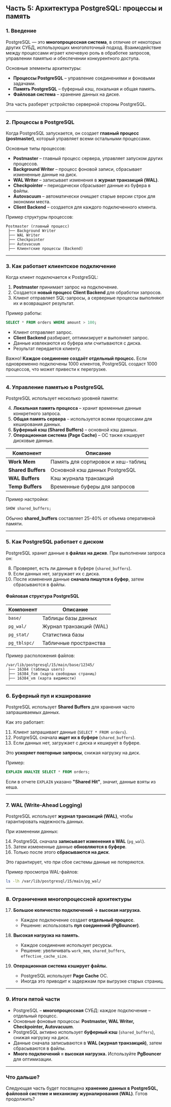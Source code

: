 ## **Часть 5: Архитектура PostgreSQL: процессы и память**

### **1. Введение**

PostgreSQL — это **многопроцессная система**, в отличие от некоторых других СУБД, использующих многопоточный подход. Взаимодействие между процессами играет ключевую роль в обработке запросов, управлении памятью и обеспечении конкурентного доступа.

Основные элементы архитектуры:

- **Процессы PostgreSQL** – управление соединениями и фоновыми задачами.
- **Память PostgreSQL** – буферный кэш, локальная и общая память.
- **Файловая система** – хранение данных на диске.

Эта часть разберет устройство серверной стороны PostgreSQL.

---

### **2. Процессы в PostgreSQL**

Когда PostgreSQL запускается, он создает **главный процесс (postmaster)**, который управляет всеми остальными процессами.

Основные типы процессов:

- **Postmaster** – главный процесс сервера, управляет запуском других процессов.
- **Background Writer** – процесс фоновой записи, сбрасывает измененные данные на диск.
- **WAL Writer** – записывает изменения в **журнал транзакций (WAL)**.
- **Checkpointer** – периодически сбрасывает данные из буфера в файлы.
- **Autovacuum** – автоматически очищает старые версии строк для экономии места.
- **Client Backend** – создается для каждого подключенного клиента.

Пример структуры процессов:

```
Postmaster (главный процесс)
 ├── Background Writer
 ├── WAL Writer
 ├── Checkpointer
 ├── Autovacuum
 ├── Клиентские процессы (Backend)
```

---

### **3. Как работает клиентское подключение**

Когда клиент подключается к PostgreSQL:

1. **Postmaster** принимает запрос на подключение.
2. Создается **новый процесс Client Backend** для обработки запросов.
3. Клиент отправляет SQL-запросы, а серверные процессы выполняют их и возвращают результат.

Пример работы:

```sql
SELECT * FROM orders WHERE amount > 100;
```

- Клиент отправляет запрос.
- **Client Backend** разбирает, оптимизирует и выполняет запрос.
- Данные извлекаются из буфера или считываются с диска.
- Результат передается клиенту.

Важно! **Каждое соединение создаёт отдельный процесс.** Если одновременно подключены 1000 клиентов, PostgreSQL создаст 1000 процессов, что может привести к перегрузке.

---

### **4. Управление памятью в PostgreSQL**

PostgreSQL использует несколько уровней памяти:

4. **Локальная память процесса** – хранит временные данные конкретного запроса.
5. **Общая память сервера** – используется всеми процессами для кеширования данных.
6. **Буферный кэш (Shared Buffers)** – основной кэш данных.
7. **Операционная система (Page Cache)** – ОС также кэширует дисковые данные.

|**Компонент**|**Описание**|
|---|---|
|**Work Mem**|Память для сортировок и хеш-таблиц|
|**Shared Buffers**|Основной кэш данных PostgreSQL|
|**WAL Buffers**|Кэш журнала транзакций|
|**Temp Buffers**|Временные буферы для запросов|

Пример настройки:

```sql
SHOW shared_buffers;
```

Обычно **shared_buffers** составляет 25-40% от объема оперативной памяти.

---

### **5. Как PostgreSQL работает с диском**

PostgreSQL хранит данные в **файлах на диске**. При выполнении запроса он:

8. Проверяет, есть ли данные в буфере (`shared_buffers`).
9. Если данных нет, загружает их с диска.
10. После изменения данные **сначала пишутся в буфер**, затем сбрасываются в файлы.

#### **Файловая структура PostgreSQL**

|**Компонент**|**Описание**|
|---|---|
|`base/`|Таблицы базы данных|
|`pg_wal/`|Журнал транзакций (WAL)|
|`pg_stat/`|Статистика базы|
|`pg_tblspc/`|Табличные пространства|

Пример расположения файлов:

```
/var/lib/postgresql/15/main/base/12345/
 ├── 16384 (таблица users)
 ├── 16384_fsm (карта свободных страниц)
 ├── 16384_vm (карта видимости)
```

---

### **6. Буферный пул и кэширование**

PostgreSQL использует **Shared Buffers** для хранения часто запрашиваемых данных.

Как это работает:

11. Клиент запрашивает данные (`SELECT * FROM orders`).
12. PostgreSQL сначала **ищет их в буфере** (`shared_buffers`).
13. Если данных нет, загружает с диска и кеширует в буфере.

Это **ускоряет повторные запросы**, снижая нагрузку на диск.

Пример:

```sql
EXPLAIN ANALYZE SELECT * FROM orders;
```

Если в отчете `EXPLAIN` указано **"Shared Hit"**, значит, данные взяты из кеша.

---

### **7. WAL (Write-Ahead Logging)**

PostgreSQL использует **журнал транзакций (WAL)**, чтобы гарантировать надежность данных.

При изменении данных:

14. PostgreSQL сначала **записывает изменения в WAL** (`pg_wal`).
15. Затем измененные данные **обновляются в буфере**.
16. Только после этого **сбрасываются на диск**.

Это гарантирует, что при сбое системы данные не потеряются.

Пример просмотра WAL-файлов:

```bash
ls -lh /var/lib/postgresql/15/main/pg_wal/
```

---

### **8. Ограничения многопроцессной архитектуры**

17. **Большое количество подключений → высокая нагрузка.**
    
    - Каждое подключение создает **отдельный процесс**.
    - Решение: использовать **пул соединений (PgBouncer)**.
18. **Высокая нагрузка на память.**
    
    - Каждое соединение использует ресурсы.
    - Решение: увеличивать `work_mem`, `shared_buffers`, `effective_cache_size`.
19. **Операционная система кэширует файлы.**
    
    - PostgreSQL использует **Page Cache** ОС.
    - Иногда это приводит к задержкам при выгрузке старых страниц.

---

### **9. Итоги пятой части**

- PostgreSQL – **многопроцессная** СУБД: каждое подключение – отдельный процесс.
- Основные фоновые процессы: **Postmaster, WAL Writer, Checkpointer, Autovacuum**.
- PostgreSQL активно использует **буферный кэш** (`shared_buffers`), снижая нагрузку на диск.
- Данные сначала записываются в **WAL (журнал транзакций)**, затем сбрасываются в файлы.
- **Много подключений = высокая нагрузка.** Используйте **PgBouncer** для оптимизации.

---

### **Что дальше?**

Следующая часть будет посвящена **хранению данных в PostgreSQL, файловой системе и механизму журналирования (WAL)**. Готов продолжить?